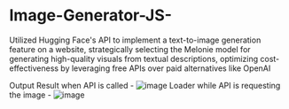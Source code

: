 # Image-Generator-JS-
Utilized Hugging Face's API to implement a text-to-image generation feature on a website, strategically selecting the Melonie model for generating high-quality visuals from textual descriptions, optimizing cost-effectiveness by leveraging free APIs over paid alternatives like OpenAI


Output Result when API is called -   ![image](https://github.com/benazeem/Image-Generator-JS-/assets/147341865/a577d886-4f97-4e96-a538-2f7187938928)
Loader while API is requesting the image - ![image](https://github.com/benazeem/Image-Generator-JS-/assets/147341865/4e9d1c84-4078-4b4e-afda-4544b3a201a2)

